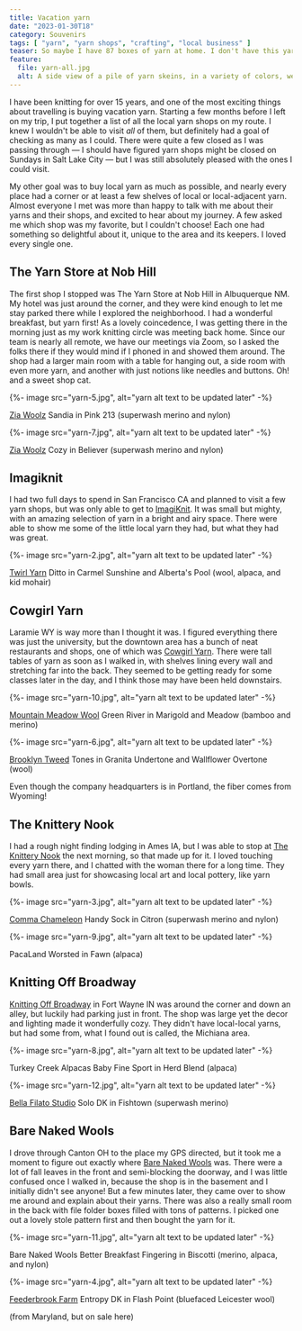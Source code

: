```yaml
---
title: Vacation yarn
date: "2023-01-30T18"
category: Souvenirs
tags: [ "yarn", "yarn shops", "crafting", "local business" ]
teaser: So maybe I have 87 boxes of yarn at home. I don't have this yarn.
feature:
  file: yarn-all.jpg
  alt: A side view of a pile of yarn skeins, in a variety of colors, weights, and fibers. The pile includes 13 skeins and 2 cakes of yarn. The colors range from vibrant teals to muted tans, and the fibers include wool, alpaca, and more. They range in weight from fingering to aran. Each of the yarns is described in more detail in the blog post.
---
```


I have been knitting for over 15 years, and one of the most exciting things about travelling is buying vacation yarn. Starting a few months before I left on my trip, I put together a list of all the local yarn shops on my route. I knew I wouldn't be able to visit _all_ of them, but definitely had a goal of checking as many as I could. There were quite a few closed as I was passing through &#8212; I should have figured yarn shops might be closed on Sundays in Salt Lake City &#8212; but I was still absolutely pleased with the ones I could visit.

My other goal was to buy local yarn as much as possible, and nearly every place had a corner or at least a few shelves of local or local-adjacent yarn. Almost everyone I met was more than happy to talk with me about their yarns and their shops, and excited to hear about my journey. A few asked me which shop was my favorite, but I couldn't choose! Each one had something so delightful about it, unique to the area and its keepers. I loved every single one.

## The Yarn Store at Nob Hill

The first shop I stopped was The Yarn Store at Nob Hill in Albuquerque NM. My hotel was just around the corner, and they were kind enough to let me stay parked there while I explored the neighborhood. I had a wonderful breakfast, but yarn first! As a lovely coincedence, I was getting there in the morning just as my work knitting circle was meeting back home. Since our team is nearly all remote, we have our meetings via Zoom, so I asked the folks there if they would mind if I phoned in and showed them around. The shop had a larger main room with a table for hanging out, a side room with even more yarn, and another with just notions like needles and buttons. Oh! and a sweet shop cat.

{%- image src="yarn-5.jpg", alt="yarn alt text to be updated later" -%}

[Zia Woolz](https://www.ziawoolz.com/)
Sandia in Pink 213
(superwash merino and nylon)

{%- image src="yarn-7.jpg", alt="yarn alt text to be updated later" -%}

[Zia Woolz](https://www.ziawoolz.com/)
Cozy in Believer
(superwash merino and nylon)

## Imagiknit

I had two full days to spend in San Francisco CA and planned to visit a few yarn shops, but was only able to get to [ImagiKnit](https://imagiknit.com/). It was small but mighty, with an amazing selection of yarn in a bright and airy space. There were able to show me some of the little local yarn they had, but what they had was great.

{%- image src="yarn-2.jpg", alt="yarn alt text to be updated later" -%}

[Twirl Yarn](https://www.twirlyarn.com/)
Ditto in Carmel Sunshine and Alberta's Pool
(wool, alpaca, and kid mohair)

## Cowgirl Yarn

Laramie WY is way more than I thought it was. I figured everything there was just the university, but the downtown area has a bunch of neat restaurants and shops, one of which was [Cowgirl Yarn](https://cowgirlyarn.com/). There were tall tables of yarn as soon as I walked in, with shelves lining every wall and stretching far into the back. They seemed to be getting ready for some classes later in the day, and I think those may have been held downstairs.

{%- image src="yarn-10.jpg", alt="yarn alt text to be updated later" -%}

[Mountain Meadow Wool](https://mountainmeadowwool.com/)
Green River in Marigold and Meadow
(bamboo and merino)

{%- image src="yarn-6.jpg", alt="yarn alt text to be updated later" -%}

[Brooklyn Tweed](https://brooklyntweed.com/)
Tones in Granita Undertone and Wallflower Overtone
(wool)

Even though the company headquarters is in Portland, the fiber comes from Wyoming!

## The Knittery Nook

I had a rough night finding lodging in Ames IA, but I was able to stop at [The Knittery Nook](https://www.knitterynook.com/) the next morning, so that made up for it. I loved touching every yarn there, and I chatted with the woman there for a long time. They had small area just for showcasing local art and local pottery, like yarn bowls.

{%- image src="yarn-3.jpg", alt="yarn alt text to be updated later" -%}

[Comma Chameleon](https://commachameleonyarnco.com/)
Handy Sock in Citron
(superwash merino and nylon)

{%- image src="yarn-9.jpg", alt="yarn alt text to be updated later" -%}

PacaLand
Worsted in Fawn
(alpaca)

## Knitting Off Broadway

[Knitting Off Broadway](https://knitting-off-broadway.myshopify.com/) in Fort Wayne IN was around the corner and down an alley, but luckily had parking just in front. The shop was large yet the decor and lighting made it wonderfully cozy. They didn't have local-local yarns, but had some from, what I found out is called, the Michiana area.

{%- image src="yarn-8.jpg", alt="yarn alt text to be updated later" -%}

Turkey Creek Alpacas
Baby Fine Sport in Herd Blend
(alpaca)

{%- image src="yarn-12.jpg", alt="yarn alt text to be updated later" -%}

[Bella Filato Studio](https://bellafilatostudio.com/)
Solo DK in Fishtown
(superwash merino)

## Bare Naked Wools

I drove through Canton OH to the place my GPS directed, but it took me a moment to figure out exactly where [Bare Naked Wools](https://www.barenakedwools.com/) was. There were a lot of fall leaves in the front and semi-blocking the doorway, and I was little confused once I walked in, because the shop is in the basement and I initially didn't see anyone! But a few minutes later, they came over to show me around and explain about their yarns. There was also a really small room in the back with file folder boxes filled with tons of patterns. I picked one out a lovely stole pattern first and then bought the yarn for it.

{%- image src="yarn-11.jpg", alt="yarn alt text to be updated later" -%}

Bare Naked Wools
Better Breakfast Fingering in Biscotti
(merino, alpaca, and nylon)

{%- image src="yarn-4.jpg", alt="yarn alt text to be updated later" -%}

[Feederbrook Farm](https://www.feederbrook.com/)
Entropy DK in Flash Point
(bluefaced Leicester wool)

(from Maryland, but on sale here)
